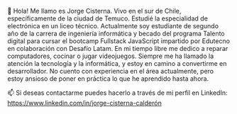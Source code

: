 
👋 Hola! Me llamo es Jorge Cisterna. Vivo en el sur de Chile, específicamente de la ciudad de Temuco. Estudié la especialidad de electrónica en un liceo técnico.
Actualmente soy estudiante de segundo año de la carrera de ingeniería informática y becado del programa Talento digital para cursar el bootcamp Fullstack JavaScript
impartido por Edutecno en colaboración con Desafío Latam. En mi tiempo libre me dedico a reparar computadores, cocinar o jugar videojuegos. Siempre me ha llamado 
la atención la tecnología y la informática, y estoy en camino a convertirme en desarrollador. No cuento con experiencia en el área actualmente, pero estoy ansioso 
de poner en práctica lo que he aprendido hasta ahora. 

📫 Si deseas contactarme puedes hacerlo a través de mi perfil en LinkedIn: 
https://www.linkedin.com/in/jorge-cisterna-calderón 
